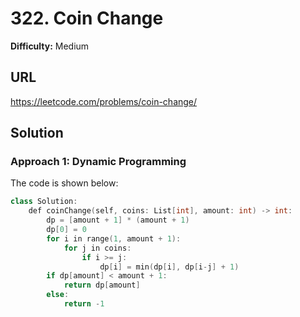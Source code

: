 # 322. Coin Change
**Difficulty:** Medium

## URL

https://leetcode.com/problems/coin-change/

## Solution

### Approach 1: Dynamic Programming

The code is shown below:

```c++
class Solution:
    def coinChange(self, coins: List[int], amount: int) -> int:
        dp = [amount + 1] * (amount + 1)
        dp[0] = 0
        for i in range(1, amount + 1):
            for j in coins:
                if i >= j:
                    dp[i] = min(dp[i], dp[i-j] + 1)
        if dp[amount] < amount + 1:
            return dp[amount]
        else:
            return -1
```

